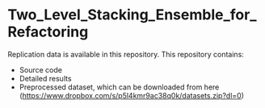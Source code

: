 # Two_Level_Stacking_Ensemble_for_Refactoring

Replication data is available in this repository. This repository contains:

- Source code
- Detailed results
- Preprocessed dataset, which can be downloaded from here (https://www.dropbox.com/s/p5l4kmr9ac38q0k/datasets.zip?dl=0)
